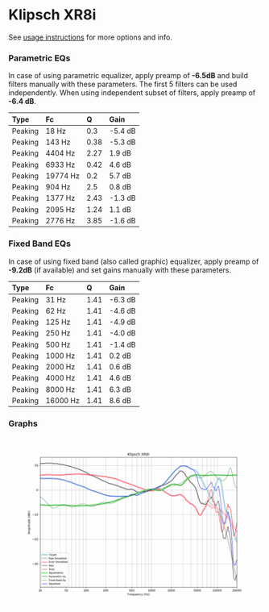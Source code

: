 # Klipsch XR8i
See [usage instructions](https://github.com/jaakkopasanen/AutoEq#usage) for more options and info.

### Parametric EQs
In case of using parametric equalizer, apply preamp of **-6.5dB** and build filters manually
with these parameters. The first 5 filters can be used independently.
When using independent subset of filters, apply preamp of **-6.4 dB**.

| Type    | Fc       |    Q | Gain    |
|:--------|:---------|:-----|:--------|
| Peaking | 18 Hz    | 0.3  | -5.4 dB |
| Peaking | 143 Hz   | 0.38 | -5.3 dB |
| Peaking | 4404 Hz  | 2.27 | 1.9 dB  |
| Peaking | 6933 Hz  | 0.42 | 4.6 dB  |
| Peaking | 19774 Hz | 0.2  | 5.7 dB  |
| Peaking | 904 Hz   | 2.5  | 0.8 dB  |
| Peaking | 1377 Hz  | 2.43 | -1.3 dB |
| Peaking | 2095 Hz  | 1.24 | 1.1 dB  |
| Peaking | 2776 Hz  | 3.85 | -1.6 dB |

### Fixed Band EQs
In case of using fixed band (also called graphic) equalizer, apply preamp of **-9.2dB**
(if available) and set gains manually with these parameters.

| Type    | Fc       |    Q | Gain    |
|:--------|:---------|:-----|:--------|
| Peaking | 31 Hz    | 1.41 | -6.3 dB |
| Peaking | 62 Hz    | 1.41 | -4.6 dB |
| Peaking | 125 Hz   | 1.41 | -4.9 dB |
| Peaking | 250 Hz   | 1.41 | -4.0 dB |
| Peaking | 500 Hz   | 1.41 | -1.4 dB |
| Peaking | 1000 Hz  | 1.41 | 0.2 dB  |
| Peaking | 2000 Hz  | 1.41 | 0.6 dB  |
| Peaking | 4000 Hz  | 1.41 | 4.6 dB  |
| Peaking | 8000 Hz  | 1.41 | 6.3 dB  |
| Peaking | 16000 Hz | 1.41 | 8.6 dB  |

### Graphs
![](./Klipsch%20XR8i.png)